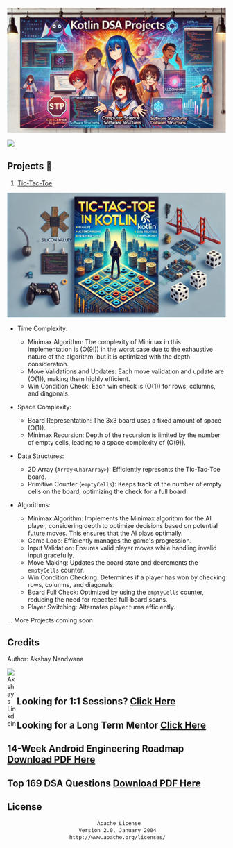 <p align="center">
<img src="/art/poster.webp"/>
</p>


<p>
<img src="https://img.shields.io/badge/kotlin-%237F52FF.svg?style=for-the-badge&logo=kotlin&logoColor=white" />
</p>


## Projects 📱

1. [Tic-Tac-Toe](https://github.com/anandwana001/Kotlin-DSA-Projects/tree/main/src/ticTacToe)
<img src="/art/tictactoe.jpeg"  />

- Time Complexity:
    - Minimax Algorithm: The complexity of Minimax in this implementation is \(O(9!)\) in the worst case due to the exhaustive nature of the algorithm, but it is optimized with the depth consideration.
    - Move Validations and Updates: Each move validation and update are \(O(1)\), making them highly efficient.
    - Win Condition Check: Each win check is \(O(1)\) for rows, columns, and diagonals.

- Space Complexity:
    - Board Representation: The 3x3 board uses a fixed amount of space \(O(1)\).
    - Minimax Recursion: Depth of the recursion is limited by the number of empty cells, leading to a space complexity of \(O(9)\).

- Data Structures:
    - 2D Array (`Array<CharArray>`): Efficiently represents the Tic-Tac-Toe board.
    - Primitive Counter (`emptyCells`): Keeps track of the number of empty cells on the board, optimizing the check for a full board.

- Algorithms:
    - Minimax Algorithm: Implements the Minimax algorithm for the AI player, considering depth to optimize decisions based on potential future moves. This ensures that the AI plays optimally.
    - Game Loop: Efficiently manages the game's progression.
    - Input Validation: Ensures valid player moves while handling invalid input gracefully.
    - Move Making: Updates the board state and decrements the `emptyCells` counter.
    - Win Condition Checking: Determines if a player has won by checking rows, columns, and diagonals.
    - Board Full Check: Optimized by using the `emptyCells` counter, reducing the need for repeated full-board scans.
    - Player Switching: Alternates player turns efficiently.


... More Projects coming soon



## Credits
Author: Akshay Nandwana


<a href="https://www.linkedin.com/in/anandwana001/">
  <img align="left" alt="Akshay's Linkdein" width="22px" src="https://cdn.jsdelivr.net/npm/simple-icons@v3/icons/linkedin.svg" />
</a>
<br><br>


## Looking for 1:1 Sessions? [Click Here](https://topmate.io/anandwana001)

## Looking for a Long Term Mentor [Click Here](https://www.preplaced.in/profile/akshay-nandwana)

## 14-Week Android Engineering Roadmap [Download PDF Here](https://topmate.io/anandwana001/1036233)

## Top 169 DSA Questions [Download PDF Here](https://topmate.io/anandwana001/1022452)

## License

                                 Apache License
                           Version 2.0, January 2004
                        http://www.apache.org/licenses/

  

